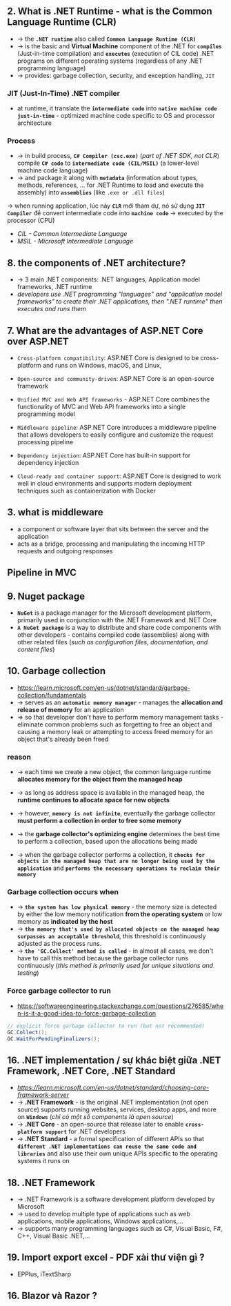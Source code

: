 ## 2. What is .NET Runtime - what is the Common Language Runtime (CLR)
* -> the **`.NET runtime`** also called **`Common Language Runtime (CLR)`**
* -> is the basic and **Virtual Machine** component of the .NET for **`compiles`** (Just-in-time compilation) and **`executes`** (execution of CIL code) .NET programs on different operating systems (regardless of any .NET programming language)
* -> provides: garbage collection, security, and exception handling, `JIT`

### JIT (Just-In-Time) .NET compiler
* at runtime, it translate the **`intermediate code`** into **`native machine code just-in-time`** - optimized machine code specific to OS and processor architecture

### Process
* -> in build process, **`C# Compiler (csc.exe)`** (_part of .NET SDK, not CLR_) compile **`C# code`** to **`intermediate code (CIL/MSIL)`**  (a lower-level machine code language)
* -> and package it along with **`metadata`** (information about types, methods, references, ... for .NET Runtime to load and execute the assembly) into **`assemblies`** (like `.exe or .dll files`)

 ->  when running application, lúc này **`CLR`** mới tham dự, nó sử dụng **`JIT Compiler`** để convert intermediate code into **`machine code`** -> executed by the processor (CPU)

* _CIL - Common Intermediate Language_
* _MSIL - Microsoft Intermediate Language_

## 8. the components of .NET architecture?
* -> 3 main .NET components: .NET languages, Application model frameworks, .NET runtime
* _developers use .NET programming "languages" and "application model frameworks" to create their .NET applications, then ".NET runtime" then executes and runs them_

## 7. What are the advantages of ASP.NET Core over ASP.NET
* `Cross-platform compatibility`: ASP.NET Core is designed to be cross-platform and runs on Windows, macOS, and Linux, 
* `Open-source and community-driven`: ASP.NET Core is an open-source framework

* `Unified MVC and Web API frameworks` - ASP.NET Core combines the functionality of MVC and Web API frameworks into a single programming model

* `Middleware pipeline`: ASP.NET Core introduces a middleware pipeline that allows developers to easily configure and customize the request processing pipeline
* `Dependency injection`: ASP.NET Core has built-in support for dependency injection
* `Cloud-ready and container support`: ASP.NET Core is designed to work well in cloud environments and supports modern deployment techniques such as containerization with Docker

## 3. what is middleware
* a component or software layer that sits between the server and the application
* acts as a bridge, processing and manipulating the incoming HTTP requests and outgoing responses

## Pipeline in MVC


## 9. Nuget package 
* **`NuGet`** is a package manager for the Microsoft development platform, primarily used in conjunction with the .NET Framework and .NET Core
* **`A NuGet package`** is a way to distribute and share code components with other developers - contains compiled code (assemblies) along with other related files (_such as configuration files, documentation, and content files_)

## 10. Garbage collection
* https://learn.microsoft.com/en-us/dotnet/standard/garbage-collection/fundamentals
* -> serves as an **`automatic memory manager`** - manages the **allocation and release of memory** for an application 
* => so that developer don't have to perform memory management tasks - eliminate common problems such as forgetting to free an object and causing a memory leak or attempting to access freed memory for an object that's already been freed

### reason
* -> each time we create a new object, the common language runtime **allocates memory for the object from the managed heap**
* -> as long as address space is available in the managed heap, the **runtime continues to allocate space for new objects**
* -> however, **`memory is not infinite`**, eventually the garbage collector **must perform a collection in order to free some memory**

* -> the **garbage collector's optimizing engine** determines the best time to perform a collection, based upon the allocations being made
* -> when the garbage collector performs a collection, it **`checks for objects in the managed heap that are no longer being used by the application`** and **`performs the necessary operations to reclaim their memory`**

### Garbage collection occurs when
* -> **`the system has low physical memory`** - the memory size is detected by either the low memory notification **from the operating system** or low memory as **indicated by the host**
* -> **`the memory that's used by allocated objects on the managed heap surpasses an acceptable threshold`**, this threshold is continuously adjusted as the process runs.
* -> **`the 'GC.Collect' method is called`** - in almost all cases, we don't have to call this method because the garbage collector runs continuously (_this method is primarily used for unique situations and testing_)

### Force garbage collector to run
* https://softwareengineering.stackexchange.com/questions/276585/when-is-it-a-good-idea-to-force-garbage-collection
```cs
// explicit force garbage collector to run (but not recommended)
GC.Collect();
GC.WaitForPendingFinalizers();
```

## 16. .NET implementation / sự khác biệt giữa .NET Framework, .NET Core, .NET Standard
* _https://learn.microsoft.com/en-us/dotnet/standard/choosing-core-framework-server_
* -> **.NET Framework** - is the original .NET implementation (not open source) supports running websites, services, desktop apps, and more on **`Windows`** (_chỉ có một số components là open source_)
* -> **.NET Core** - an open-source that release later to enable **`cross-platform support`** for .NET developers
* -> **.NET Standard** - a formal specification of different APIs so that **`different .NET implementations can reuse the same code and libraries`** and also use their own unique APIs specific to the operating systems it runs on

## 18. .NET Framework
* -> .NET Framework is a software development platform developed by Microsoft
* -> used to develop multiple type of applications such as web applications, mobile applications, Windows applications,... 
* -> supports many programming languages ​​such as C#, Visual Basic, F#, C++, Visual Basic .NET,...

## 19. Import export excel - PDF xài thư viện gì ?
* EPPlus, iTextSharp

## 16. Blazor và Razor ?
